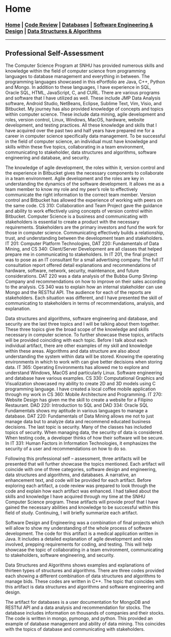 # Home

### [Home](https://ihza430.github.io)  | [Code Review](/code_review.html) | [Databases](/databases.html) | [Software Engineering & Design](/software_design.html) | [Data Structures & Algorithms](/data_structures.html) 

---

## Professional Self-Assessment


The Computer Science Program at SNHU has provided numerous skills and knowledge within the field of computer science from programming languages to database management and everything in between. The programming languages showcased in this ePortfolio are Java, C++, Python and Mongo. In addition to these languages, I have experience in SQL, Oracle SQL, HTML, JavaScript, C, and CURL. There are various programs and software that I have utilized as well. These include JMP Data Analysis software, Android Studio, NetBeans, Eclipse, Sublime Text, Vim, Visio, and Bitbucket. My journey has also provided knowledge of concepts and topics within computer science. These include data mining, agile development and roles, version control, Linux, Windows, MacOS, hardware, website development, and testing practices. All these knowledge and skills that I have acquired over the past two and half years have prepared me for a career in computer science specifically data management. To be successful in the field of computer science, an individual must have knowledge and skills within these five topics, collaborating in a team environment, communicating to stakeholder, data structures and algorithms, software engineering and database, and security.

The knowledge of agile development, the roles within it, version control and the experience in Bitbucket gives the necessary components to collaborate in a team environment. Agile development and the roles are key in understanding the dynamics of the software development. It allows me as a team member to know my role and my peer’s role to effectively communicate the right information to the correct team member. Version control and Bitbucket has allowed the experience of working with peers on the same code. CS 310: Collaboration and Team Project gave the guidance and ability to work effectively using concepts of version control within Bitbucket. 
Computer Science is a business and communicating with stakeholders is essential to create a product with the necessary requirements. Stakeholders are the primary investors and fund the work for those in computer science. Communicating effectively builds a relationship, trust, and understanding between the development team and stakeholders. IT 201: Computer Platform Technologies, DAT 220: Fundamentals of Data Mining, and CS 340: Client/Server Development are all classes that helped prepare me in communicating to stakeholders. In IT 201, the final project was to pose as an IT consultant for a small advertising company. The full IT consultation report offered detail explanations and recommendations of hardware, software, network, security, maintenance, and future considerations. DAT 220 was a data analysis of the Bubba Gump Shrimp Company and recommendations on how to improve on their sales according to the analysis. CS 340 was to explain how an internal stakeholder can use Mongo and the RESTful API. The audience for each of the reports are stakeholders. Each situation was different, and I have presented the skill of communicating to stakeholders in terms of recommendations, analysis, and explanation. 

Data structures and algorithms, software engineering and database, and security are the last three topics and I will be talking about them together. These three topics give the broad scope of the knowledge and skills necessary in computer science. To further showcase these topics, artifacts will be provided coinciding with each topic. Before I talk about each individual artifact, there are other examples of my skill and knowledge within these areas. Algorithms and data structure are also about understanding the system within data will be stored. Knowing the operating environments in which to work with can give better decisions when storing data. IT 365: Operating Environments has allowed me to explore and understand Windows, MacOS and particularly Linux. Software engineering and database have various examples. CS 330: Computational Graphics and Visualization showcased my ability to create 2D and 3D models using C programming language. I have created a local coffee mobile application through my work in CS 360: Mobile Architecture and Programming. IT 270: Website Design has given me the skill to create a website for a Filipino Restaurant. DAD 220: Introduction to SQL and DAD 334:  Oracle SQL Fundamentals shows my aptitude in various languages to manage a database. DAT 220: Fundamentals of Data Mining allows me not to just manage data but to analyze data and recommend educated business decisions. The last topic is security. Many of the classes has included topics of security. When managing data, the security of data is considered. When testing code, a developer thinks of how their software will be secure. In IT 331: Human Factors in Information Technologies, it emphasizes the security of a user and recommendations on how to do so. 

Following this professional self – assessment, three artifacts will be presented that will further showcase the topics mentioned. Each artifact will coincide with one of three categories, software design and engineering, data structures and algorithms, and databases. A narrative, an enhancement text, and code will be provided for each artifact. Before exploring each artifact, a code review was prepared to look through the code and explain how each artifact was enhanced. I had talked about the skills and knowledge I have acquired through my time at the SNHU Computer Science program. These artifacts will provide proof that I have gained the necessary abilities and knowledge to be successful within this field of study. Continuing, I will briefly summarize each artifact.

Software Design and Engineering was a combination of final projects which will allow to show my understanding of the whole process of software development. The code for this artifact is a medical application written in Java. It includes a detailed explanation of agile development and roles involved, prepping requirements for coding, and testing. This will help showcase the topic of collaborating in a team environment, communicating to stakeholders, software engineering, and security. 

Data Structures and Algorithms shows examples and explanations of thirteen types of structures and algorithms. There are three codes provided each showing a different combination of data structures and algorithms to manage bids. These codes are written in C++. The topic that coincides with this artifact is data structures and algorithms and software engineering and design.

The artifact for databases is a user documentation for MongoDB and RESTful API and a data analysis and recommendation for stocks. The database includes information on thousands of companies and their stocks. The code is written in mongo, pymongo, and python. This provided an example of database management and ability of data mining. This coincides with the topics of database and communicating with stakeholders. 
